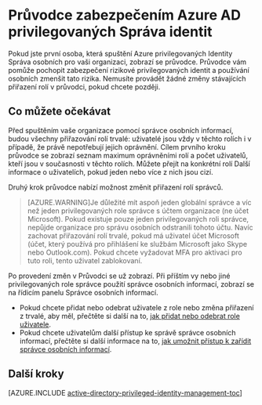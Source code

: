 <properties
   pageTitle="Průvodce zabezpečením Azure AD privilegovaných Správa identit"
   description="Při prvním použití koncovku Azure Active Directory privilegovaných Správa identit se zobrazí se Průvodce zabezpečením. Tento článek popisuje kroky pro použití průvodce."
   services="active-directory"
   documentationCenter=""
   authors="kgremban"
   manager="femila"
   editor=""/>

<tags
   ms.service="active-directory"
   ms.devlang="na"
   ms.topic="article"
   ms.tgt_pltfrm="na"
   ms.workload="identity"
   ms.date="07/01/2016"
   ms.author="kgremban"/>

# <a name="the-azure-ad-privileged-identity-management-security-wizard"></a>Průvodce zabezpečením Azure AD privilegovaných Správa identit

Pokud jste první osoba, která spuštění Azure privilegovaných Identity Správa osobních pro vaši organizaci, zobrazí se průvodce. Průvodce vám pomůže pochopit zabezpečení rizikové privilegovaných identit a používání osobních zmenšit tato rizika. Nemusíte provádět žádné změny stávajících přiřazení rolí v průvodci, pokud chcete později.

## <a name="what-to-expect"></a>Co můžete očekávat

Před spuštěním vaše organizace pomocí správce osobních informací, budou všechny přiřazování rolí trvalé: uživatelé jsou vždy v těchto rolích i v případě, že právě nepotřebují jejich oprávnění.  Cílem prvního kroku průvodce se zobrazí seznam maximum oprávněními rolí a počet uživatelů, kteří jsou v současnosti v těchto rolích. Můžete přejít na konkrétní rolí Další informace o uživatelích, pokud jeden nebo více z nich jsou cizí.

Druhý krok průvodce nabízí možnost změnit přiřazení rolí správců.  

> [AZURE.WARNING]Je důležité mít aspoň jeden globální správce a víc než jeden privilegovaných role správce s účtem organizace (ne účet Microsoft). Pokud existuje pouze jeden privilegovaných roli správce, nepůjde organizace pro správu osobních odstranili tohoto účtu.
> Navíc zachovat přiřazování rolí trvalé, pokud má uživatel účet Microsoft (účet, který používá pro přihlášení ke službám Microsoft jako Skype nebo Outlook.com). Pokud chcete vyžadovat MFA pro aktivaci pro tuto roli, tento uživatel zablokovaní.


Po provedení změn v Průvodci se už zobrazí. Při příštím vy nebo jiné privilegovaných role správce použití správce osobních informací, zobrazí se na řídicím panelu Správce osobních informací.  

- Pokud chcete přidat nebo odebrat uživatele z role nebo změna přiřazení z trvalé, aby měl, přečtěte si další na to, [jak přidat nebo odebrat role uživatele](active-directory-privileged-identity-management-how-to-add-role-to-user.md).
- Pokud chcete uživatelům další přístup ke správě správce osobních informací, přečtěte si další informace na to, [jak umožnit přístup k zařídit správce osobních informací](active-directory-privileged-identity-management-how-to-give-access-to-pim.md).



## <a name="next-steps"></a>Další kroky
[AZURE.INCLUDE [active-directory-privileged-identity-management-toc](../../includes/active-directory-privileged-identity-management-toc.md)]
